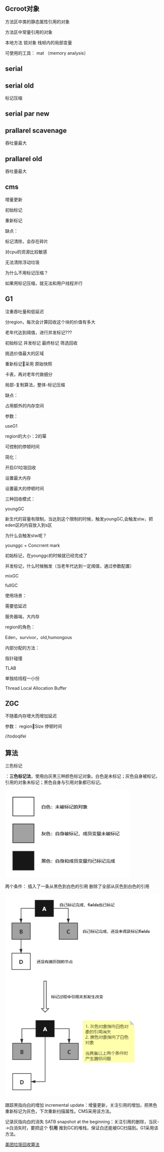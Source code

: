 ## Gcroot对象

方法区中类的静态属性引用的对象

方法区中常量引用的对象

本地方法
锁对象
栈帧内的局部变量

可使用的工具： mat （memory analysis）


## serial

## serial old

标记压缩

## serial par new

## prallarel scavenage

吞吐量最大

## prallarel old

吞吐量最大

## 


## cms

增量更新



初始标记

重新标记



缺点：

标记清除，会存在碎片

对cpu的资源比较敏感

无法清除浮动垃圾





为什么不用标记压缩？

如果用标记压缩，就无法和用户线程并行




## G1 

注重吞吐量和低延迟

分region，每次会计算回收这个块的价值有多大

老年代达到阈值，进行并发标记???

初始标记
并发标记
最终标记
筛选回收


挑选价值最大的区域

重新标记采用    原始快照

卡表，再对老年代做细分





局部-复制算法，整体-标记压缩



缺点：

占用额外的内存空间





参数：

useG1

region的大小：2的幂

可控制的停顿时间





简化：

开启G1垃圾回收

设置最大内存

设置最大的停顿时间





三种回收模式：

youngGC

新生代的容量有限制，当达到这个限制的时候，触发youngGC,会触发stw，把eden区的内容放入到s区

为什么会触发stw呢？





younggc + Concrrent mark

初始标记，在younggc的时候就已经完成了

并发标记，什么时候触发（当老年代达到一定阈值，通过参数配置）





mixGC

fullGC



使用场景：

需要低延迟

服务器端，大内存





region的角色：

Eden，survivor，old,humongous



内部分配的方法：

指针碰撞







TLAB

单独给线程一小份

Thread Local Allocation Buffer



## ZGC

不随着内存增大而增加延迟

参数：
regionSize
停顿时间

//todoqifei





## 算法

三色标记

：**三色标记法**，使用白灰黑三种颜色标记对象。白色是未标记；灰色自身被标记，引用的对象未标记；黑色自身与引用对象都已标记。

![img](./img/webp)





两个条件：
插入了一条从黑色到白色的引用
删除了全部从灰色到白色的引用

![img](./img/webp2)



跟踪黑指向白的增加
 incremental update：增量更新，关注引用的增加，把黑色重新标记为灰色，下次重新扫描属性。CMS采用该方法。

记录灰指向白的消失
 SATB snapshot at the beginning：关注引用的删除，当灰-->白消失时，要把这个 **引用** 推到GC的堆栈，保证白还能被GC扫描到。G1采用该方法。



[美团垃圾回收算法](https://tech.meituan.com/2020/11/12/java-9-cms-gc.html)